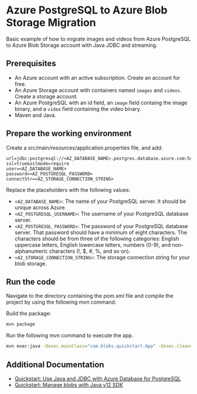# Azure PostgreSQL to Azure Blob Storage Migration

Basic example of how to migrate images and videos from Azure PostgreSQL to Azure Blob Storage account with Java JDBC and streaming.

## Prerequisites

- An Azure account with an active subscription. Create an account for free.
- An Azure Storage account with containers named `images` and `videos`. Create a storage account.
- An Azure PostgreSQL with an id field, an `image` field containg the image binary, and a `video` field containing the video binary.
- Maven and Java.

## Prepare the working environment

Create a src/main/resources/application.properties file, and add:

```
url=jdbc:postgresql://<AZ_DATABASE_NAME>.postgres.database.azure.com:5432/blob?ssl=true&sslmode=require
user=<AZ_DATABASE_NAME>
password=<AZ_POSTGRESQL_PASSWORD>
connectStr=<AZ_STORAGE_CONNECTION_STRING>
```

Replace the placeholders with the following values:

- `<AZ_DATABASE_NAME>`: The name of your PostgreSQL server. It should be unique across Azure.
- `<AZ_POSTGRESQL_USERNAME>`: The username of your PostgreSQL database server.
- `<AZ_POSTGRESQL_PASSWORD>`: The password of your PostgreSQL database server. That password should have a minimum of eight characters. The characters should be from three of the following categories: English uppercase letters, English lowercase letters, numbers (0-9), and non-alphanumeric characters (!, $, #, %, and so on).
- `<AZ_STORAGE_CONNECTION_STRING>`: The storage connection string for your blob storage.

## Run the code

Navigate to the directory containing the pom.xml file and compile the project by using the following mvn command.

Build the package:

```bash
mvn package
```

Run the following mvn command to execute the app.

```bash
mvn exec:java -Dexec.mainClass="com.blobs.quickstart.App" -Dexec.cleanupDaemonThreads=false
```

## Additional Documentation

- [Quickstart: Use Java and JDBC with Azure Database for PostgreSQL](https://docs.microsoft.com/en-us/azure/postgresql/connect-java)
- [Quickstart: Manage blobs with Java v12 SDK](https://docs.microsoft.com/en-us/azure/storage/blobs/storage-quickstart-blobs-java?tabs=powershell%2Cenvironment-variable-linux)

